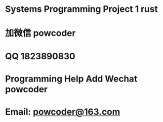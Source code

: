 # Systems Programming Project 1 rust
# 加微信 powcoder

# QQ 1823890830

# Programming Help Add Wechat powcoder

# Email: powcoder@163.com


